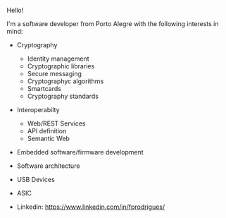 Hello!

I'm a software developer from Porto Alegre with the following interests in mind:

 * Cryptography
   * Identity management
   * Cryptographic libraries
   * Secure messaging
   * Cryptographyc algorithms
   * Smartcards
   * Cryptography standards
 * Interoperabilty
   * Web/REST Services
   * API definition
   * Semantic Web
 * Embedded software/firmware development
 * Software architecture
 * USB Devices
 * ASIC


 * Linkedin: https://www.linkedin.com/in/fprodrigues/


